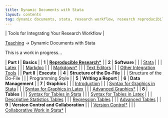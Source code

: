```yaml
---
title: Dynamic Documents with Stata
layout: contents
tag: dynamic documents, stata, research workflow, research reproducibility, reproducible research, social sciences
---
```

| Tools for Integrating Your Research Workflow |


<a name="Contents"></a>
[Teaching](../../../teaching) &rarr; Dynamic Documents with Stata

This is a work in progress...

| **Part I**    |  **Basics** |
| **1**         | **[Reproducible Research*]()**   |
| **2**         | **Software**  |
|               | [Stata](../../stata/stata)  |
|               | [Latex](../../latex/latex)  |
|               | [Markdoc](software-markdoc.md)  |
|               | [Markdown*]()  |
|               | [Text Editors](software-texteditors.md)    |
|               | [Other Integration Tools](software-other.md)  |
| **Part II**   | **Execute** |
| **4**         | **Structure of the Do-File**  |
|               | Structure of the Do-File |
|               | Programming Style  |
| **5**         | **Writing a Report** |
| **6**         | **Data Management**   |
| **7**         | **Graphics**  |
|               | [Introduction](graphics.md)  |
|               | [Syntax for Graphics in Stata](graphics-stata.md)  |
|               | [Syntax for Graphics in Latex](graphics-latex.md)  |
|               | [Advanced Graphics*](TBD)  |
| **8**         | **Tables**   |
|               | [Syntax for Tables in Stata](tables-stata.md)  |
|               | [Syntax for Tables in Latex](tables-latex.md)  |
|               | [Descriptive Statistics Tables](tables-descriptives.md)  |
|               | [Regression Tables](tables-ols.md)  |
|               | [Advanced Tables](tables-personalized.md)  |
| **9**         | **Version Control and Collaboration**  |
|               | [Version Control*]()  |
|               | [Collaborative Work in Stata*]()  |
